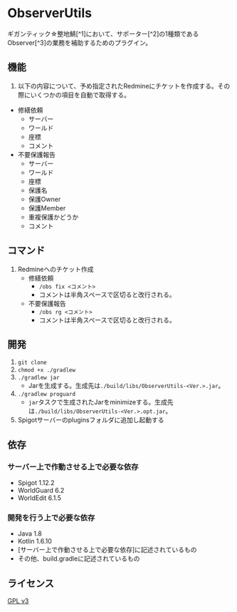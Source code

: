 # ObserverUtils

ギガンティック☆整地鯖[^1]において、サポーター[^2]の1種類であるObserver[^3]の業務を補助するためのプラグイン。

## 機能

1. 以下の内容について、予め指定されたRedmineにチケットを作成する。その際にいくつかの項目を自動で取得する。
  * 修繕依頼
    * サーバー
    * ワールド
    * 座標
    * コメント
  * 不要保護報告
    * サーバー
    * ワールド
    * 座標
    * 保護名
    * 保護Owner
    * 保護Member
    * 重複保護かどうか
    * コメント

## コマンド

1. Redmineへのチケット作成
   * 修繕依頼
     * `/obs fix <コメント>`
     * コメントは半角スペースで区切ると改行される。
   * 不要保護報告
     * `/obs rg <コメント>`
     * コメントは半角スペースで区切ると改行される。

## 開発

1. `git clone`
2. `chmod +x ./gradlew`
3. `./gradlew jar`
    * Jarを生成する。生成先は`./build/libs/ObserverUtils-<Ver.>.jar`。
4. `./gradlew proguard`
    * `jar`タスクで生成されたJarをminimizeする。生成先は`./build/libs/ObserverUtils-<Ver.>.opt.jar`。
5. Spigotサーバーのpluginsフォルダに追加し起動する

## 依存

### サーバー上で作動させる上で必要な依存

* Spigot 1.12.2
* WorldGuard 6.2
* WorldEdit 6.1.5

### 開発を行う上で必要な依存

* Java 1.8
* Kotlin 1.6.10
* [サーバー上で作動させる上で必要な依存]に記述されているもの
* その他、build.gradleに記述されているもの

## ライセンス

[GPL v3](./LICENSE)
